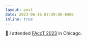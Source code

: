 ```yaml
---
layout: post
date: 2023-06-16 07:59:00-0400
inline: true
---
```


:hotdog: I attended [FAccT 2023](https://facctconference.org/2023/index.html) in Chicago.
